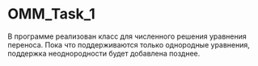 # OMM_Task_1

В программе реализован класс для численного решения уравнения переноса. Пока что поддерживаются только однородные уравнения, поддержка неоднородности будет добавлена позднее.
